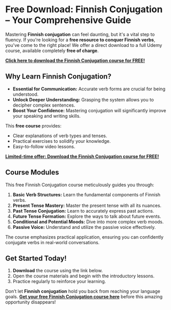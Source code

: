 # Free Download: Finnish Conjugation – Your Comprehensive Guide

Mastering **Finnish conjugation** can feel daunting, but it's a vital step to fluency. If you're looking for a **free resource to conquer Finnish verbs**, you've come to the right place! We offer a direct download to a full Udemy course, available completely **free of charge**.

[**Click here to download the Finnish Conjugation course for FREE!**](https://udemywork.com/finnish-conjugation)

## Why Learn Finnish Conjugation?

- **Essential for Communication:** Accurate verb forms are crucial for being understood.
- **Unlock Deeper Understanding:** Grasping the system allows you to decipher complex sentences.
- **Boost Your Confidence:** Mastering conjugation will significantly improve your speaking and writing skills.

This **free course** provides:

*   Clear explanations of verb types and tenses.
*   Practical exercises to solidify your knowledge.
*   Easy-to-follow video lessons.

[**Limited-time offer: Download the Finnish Conjugation course for FREE!**](https://udemywork.com/finnish-conjugation)

## Course Modules

This free Finnish Conjugation course meticulously guides you through:

1.  **Basic Verb Structures:** Learn the fundamental components of Finnish verbs.
2.  **Present Tense Mastery:** Master the present tense with all its nuances.
3.  **Past Tense Conjugation:** Learn to accurately express past actions.
4.  **Future Tense Formation:** Explore the ways to talk about future events.
5.  **Conditional and Potential Moods:** Dive into more complex verb moods.
6.  **Passive Voice:** Understand and utilize the passive voice effectively.

The course emphasizes practical application, ensuring you can confidently conjugate verbs in real-world conversations.

## Get Started Today!

1.  **Download** the course using the link below.
2.  Open the course materials and begin with the introductory lessons.
3.  Practice regularly to reinforce your learning.

Don’t let **Finnish conjugation** hold you back from reaching your language goals. **[Get your free Finnish Conjugation course here](https://udemywork.com/finnish-conjugation)** before this amazing opportunity disappears!
